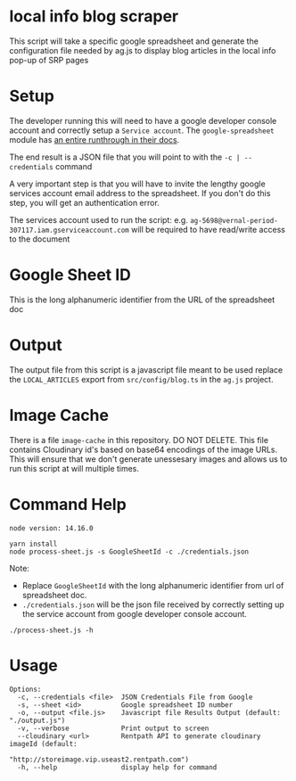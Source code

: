 # local info blog scraper

This script will take a specific google spreadsheet and generate the configuration 
file needed by ag.js to display blog articles in the local info pop-up of SRP pages

# Setup

The developer running this will need to have a google developer console account
and correctly setup a `Service account`. The `google-spreadsheet` module has
[an entire runthrough in their docs](https://theoephraim.github.io/node-google-spreadsheet/#/getting-started/authentication).

The end result is a JSON file that you will point to with the `-c | --credentials` command

A very important step is that you will have to invite the lengthy google services account email address to
the spreadsheet. If you don't do this step, you will get an authentication error.

The services account used to run the script: e.g. `ag-5698@vernal-period-307117.iam.gserviceaccount.com`
will be required to have read/write access to the document


# Google Sheet ID

This is the long alphanumeric identifier from the URL of the spreadsheet doc

# Output

The output file from this script is a javascript file meant to be used replace the 
`LOCAL_ARTICLES` export from `src/config/blog.ts` in the `ag.js` project.

# Image Cache

There is a file `image-cache` in this repository. DO NOT DELETE. This file contains Cloudinary
id's based on base64 encodings of the image URLs. This will ensure that we don't generate unessesary images
and allows us to run this script at will multiple times.

# Command Help
```
node version: 14.16.0

yarn install
node process-sheet.js -s GoogleSheetId -c ./credentials.json
```
Note: 
- Replace `GoogleSheetId` with the long alphanumeric identifier from url of spreadsheet doc. 
- `./credentials.json` will be the json file received by correctly setting up the service account from google developer console account.
```
./process-sheet.js -h
```

# Usage

```
Options:
  -c, --credentials <file>  JSON Credentials File from Google
  -s, --sheet <id>          Google spreadsheet ID number
  -o, --output <file.js>    Javascript file Results Output (default: "./output.js")
  -v, --verbose             Print output to screen
  --cloudinary <url>        Rentpath API to generate cloudinary imageId (default:
                            "http://storeimage.vip.useast2.rentpath.com")
  -h, --help                display help for command

```
